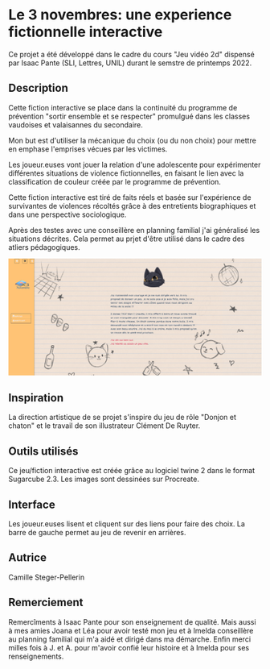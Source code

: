 # Le 3 novembres: une experience fictionnelle interactive
Ce projet a été développé dans le cadre du cours "Jeu vidéo 2d" dispensé par Isaac Pante (SLI, Lettres, UNIL) durant le semstre de printemps 2022.

## Description
Cette fiction interactive se place dans la continuité du programme de prévention "sortir ensemble et se respecter" promulgué dans les classes vaudoises et valaisannes du secondaire. 

Mon but est d'utiliser la mécanique du choix (ou du non choix) pour mettre en emphase l'emprises vécues par les victimes. 

Les joueur.euses vont jouer la relation d'une adolescente pour expérimenter différentes situations de violence fictionnelles, en faisant le lien avec la classification de couleur créée par le programme de prévention. 

Cette fiction interactive est tiré de faits réels et basée sur l'expérience de survivantes de violences récoltés grâce à des entretients biographiques et dans une perspective sociologique. 

Après des testes avec une conseillère en planning familial j'ai généralisé les situations décrites. Cela permet au prjet d'être utilisé dans le cadre des atliers pédagogiques.

![Capture de jeu](ReadMe/CaptureJeu1.png)

## Inspiration
La direction artistique de se projet s'inspire du jeu de rôle "Donjon et chaton" et le travail de son illustrateur Clément De Ruyter.

## Outils utilisés 
Ce jeu/fiction interactive est créée grâce au logiciel twine 2 dans le format Sugarcube 2.3.
Les images sont dessinées sur Procreate.

## Interface
Les joueur.euses lisent et cliquent sur des liens pour faire des choix. La barre de gauche permet au jeu de revenir en arrières. 

## Autrice
Camille Steger-Pellerin

## Remerciement
Remercîments à Isaac Pante pour son enseignement de qualité.
Mais aussi à mes amies Joana et Léa pour avoir testé mon jeu et à Imelda conseillère au planning familial qui m'a aidé et dirigé dans ma démarche.
Enfin merci milles fois à J. et A. pour m'avoir confié leur histoire et à Imelda pour ses renseignements. 
